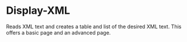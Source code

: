# Display-XML
Reads XML text and creates a table and list of the desired XML text. This offers a basic page and an advanced page. 
